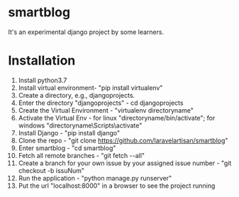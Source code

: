 # smartblog
It's an experimental django project by some learners.
# Installation
1.  Install python3.7
2.  Install virtual environment- "pip install virtualenv"
3.  Create a directory, e.g., djangoprojects.
4.  Enter the directory "djangoprojects" - cd djangoprojects
5.  Create the Virtual Environment - "virtualenv directoryname"
6.  Activate the Virtual Env - for linux "directoryname/bin/activate"; for windows "directoryname\Scripts\activate"
7.  Install Django - "pip install django"
7.  Clone the repo - "git clone https://github.com/laravelartisan/smartblog"
8.  Enter smartblog - "cd smartblog"
9.  Fetch all remote branches - "git fetch --all"
10. Create a branch for your own issue by your assigned issue number - "git checkout -b issuNum"
9.  Run the application - "python manage.py runserver"
10. Put the url "localhost:8000" in a browser to see the project running
                            
